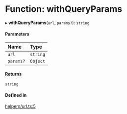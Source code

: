 # Function: withQueryParams

▸ **withQueryParams**(`url`, `params?`): `string`

#### Parameters

| Name | Type |
| :------ | :------ |
| `url` | `string` |
| `params?` | `Object` |

#### Returns

`string`

#### Defined in

[helpers/url.ts:5](https://github.com/coda/packs-sdk/blob/main/helpers/url.ts#L5)
